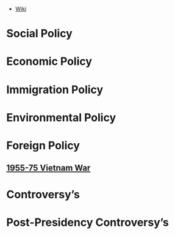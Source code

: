 - [Wiki](https://en.wikipedia.org/wiki/Dwight_D._Eisenhower)
# Social Policy

# Economic Policy

# Immigration Policy

# Environmental Policy

# Foreign Policy
## [1955-75 Vietnam War](../../Vietnam/1955-75%20Vietnam%20War)
# Controversy’s

# Post-Presidency Controversy’s
